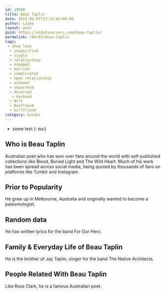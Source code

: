 ```yaml
---
id: 19598
title: Beau Taplin
date: 2021-04-07T23:14:01+00:00
author: Laima
layout: post
guid: https://ukdataservers.com/beau-taplin/
permalink: /04/07/beau-taplin
tags:
 - show love
  - unspecified
  - single
  - relationship
  - engaged
  - married
  - complicated
  - open relationship
  - widowed
  - separated
  - divorced
   - Husband
  - Wife
  - Boyfriend
  - Girlfriend
category: Guides
---
```


* some text
{: toc}


## Who is Beau Taplin
                  
                  
                  
Australian poet who has won over fans around the world with self-published collections like Blood, Buried Light and The Wild Heart. Much of his work has been spread across social media, being quoted by thousands of fans on platforms like Tumblr and Instagram.
                  
              
            
              
            
                
                
                
## Prior to Popularity
                  
                  
                  
He grew up in Melbourne, Australia and originally wanted to become a paleontologist.
                  
              
            
              
            
                
                
                
## Random data
                  
                  
                  
He has written lyrics for the band For Our Hero.
                  
              
            
              
            
                
                
                
## Family & Everyday Life of Beau Taplin
                  
                  
                  
He is the brother of Jay Taplin, singer for the band The Native Architects.
                  
              
            
              
            
                
                
                
## People Related With Beau Taplin
                  
                  
                  
Like Ross Clark, he is a famous Australian poet.
                  
              
            
              
            
                
              
            
              
              
            
            
              
            
          
          
          